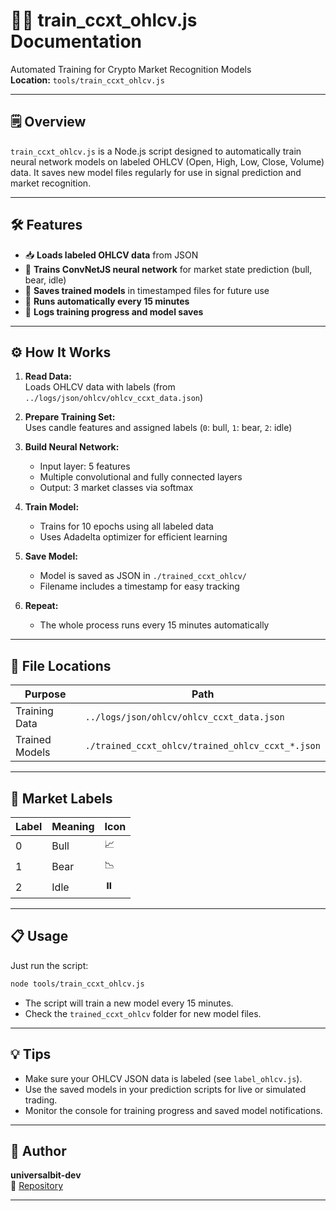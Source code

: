# 🏋️‍♂️ train_ccxt_ohlcv.js Documentation

Automated Training for Crypto Market Recognition Models  
**Location:** `tools/train_ccxt_ohlcv.js`

---

## 🗒️ Overview

`train_ccxt_ohlcv.js` is a Node.js script designed to automatically train neural network models on labeled OHLCV (Open, High, Low, Close, Volume) data. It saves new model files regularly for use in signal prediction and market recognition.

---

## 🛠️ Features

- 📥 **Loads labeled OHLCV data** from JSON
- 🧠 **Trains ConvNetJS neural network** for market state prediction (bull, bear, idle)
- 💾 **Saves trained models** in timestamped files for future use
- 🔄 **Runs automatically every 15 minutes**
- 🔔 **Logs training progress and model saves**

---

## ⚙️ How It Works

1. **Read Data:**  
   Loads OHLCV data with labels (from `../logs/json/ohlcv/ohlcv_ccxt_data.json`)

2. **Prepare Training Set:**  
   Uses candle features and assigned labels (`0`: bull, `1`: bear, `2`: idle)

3. **Build Neural Network:**  
   - Input layer: 5 features  
   - Multiple convolutional and fully connected layers  
   - Output: 3 market classes via softmax

4. **Train Model:**  
   - Trains for 10 epochs using all labeled data  
   - Uses Adadelta optimizer for efficient learning

5. **Save Model:**  
   - Model is saved as JSON in `./trained_ccxt_ohlcv/`  
   - Filename includes a timestamp for easy tracking

6. **Repeat:**  
   - The whole process runs every 15 minutes automatically

---

## 📁 File Locations

| Purpose          | Path                                           |
|------------------|------------------------------------------------|
| Training Data    | `../logs/json/ohlcv/ohlcv_ccxt_data.json`      |
| Trained Models   | `./trained_ccxt_ohlcv/trained_ohlcv_ccxt_*.json` |

---

## 🚦 Market Labels

| Label | Meaning      | Icon  |
|-------|--------------|-------|
| 0     | Bull         | 📈    |
| 1     | Bear         | 📉    |
| 2     | Idle         | ⏸️    |

---

## 📋 Usage

Just run the script:

```bash
node tools/train_ccxt_ohlcv.js
```

- The script will train a new model every 15 minutes.
- Check the `trained_ccxt_ohlcv` folder for new model files.

---

## 💡 Tips

- Make sure your OHLCV JSON data is labeled (see `label_ohlcv.js`).
- Use the saved models in your prediction scripts for live or simulated trading.
- Monitor the console for training progress and saved model notifications.

---

## 👤 Author

**universalbit-dev**  
🔗 [Repository](https://github.com/universalbit-dev/gekko-m4-globular-cluster)

---
